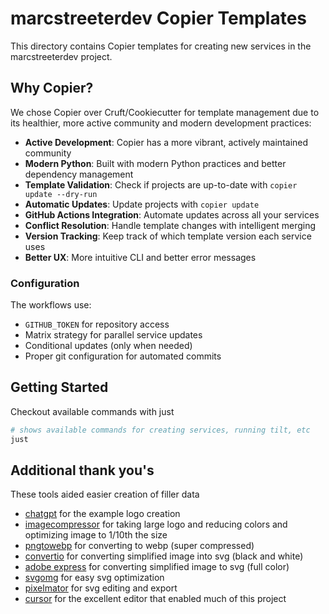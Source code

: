 # marcstreeterdev Copier Templates

This directory contains Copier templates for creating new services in the marcstreeterdev project.

## Why Copier?

We chose Copier over Cruft/Cookiecutter for template management due to its healthier, more active community and modern development practices:

- **Active Development**: Copier has a more vibrant, actively maintained community
- **Modern Python**: Built with modern Python practices and better dependency management
- **Template Validation**: Check if projects are up-to-date with `copier update --dry-run`
- **Automatic Updates**: Update projects with `copier update`
- **GitHub Actions Integration**: Automate updates across all your services
- **Conflict Resolution**: Handle template changes with intelligent merging
- **Version Tracking**: Keep track of which template version each service uses
- **Better UX**: More intuitive CLI and better error messages

### Configuration

The workflows use:
- `GITHUB_TOKEN` for repository access
- Matrix strategy for parallel service updates
- Conditional updates (only when needed)
- Proper git configuration for automated commits

## Getting Started

Checkout available commands with just
```bash
# shows available commands for creating services, running tilt, etc
just
```

## Additional thank you's

These tools aided easier creation of filler data

- [chatgpt](https://chatgpt.com/) for the example logo creation
- [imagecompressor](https://imagecompressor.com) for taking large logo and reducing colors and optimizing image to 1/10th the size
- [pngtowebp](https://cloudconvert.com/png-to-webp) for converting to webp (super compressed)
- [convertio](https://convertio.co/) for converting simplified image into svg (black and white)
- [adobe express](https://new.express.adobe.com/tools/convert-to-svg) for converting simplified image to svg (full color)
- [svgomg](https://optimize.svgomg.net/) for easy svg optimization
- [pixelmator](https://www.pixelmator.com/pro/) for svg editing and export
- [cursor](https://cursor.com/) for the excellent editor that enabled much of this project